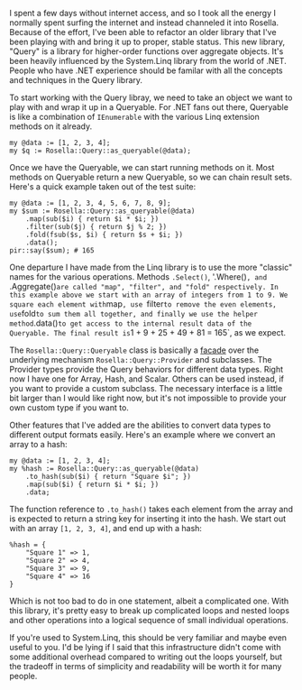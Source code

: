 I spent a few days without internet access, and so I took all the energy I
normally spent surfing the internet and instead channeled it into Rosella.
Because of the effort, I've been able to refactor an older library that I've
been playing with and bring it up to proper, stable status. This new library,
"Query" is a library for higher-order functions over aggregate objects. It's
been heavily influenced by the System.Linq library from the world of .NET.
People who have .NET experience should be familar with all the concepts and
techniques in the Query library.

To start working with the Query libray, we need to take an object we want to
play with and wrap it up in a Queryable. For .NET fans out there, Queryable
is like a combination of `IEnumerable` with the various Linq extension methods
on it already.

    my @data := [1, 2, 3, 4];
    my $q := Rosella::Query::as_queryable(@data);

Once we have the Queryable, we can start running methods on it. Most methods
on Queryable return a new Queryable, so we can chain result sets. Here's a
quick example taken out of the test suite:

    my @data := [1, 2, 3, 4, 5, 6, 7, 8, 9];
    my $sum := Rosella::Query::as_queryable(@data)
        .map(sub($i) { return $i * $i; })
        .filter(sub($j) { return $j % 2; })
        .fold(fsub($s, $i) { return $s + $i; })
        .data();
    pir::say($sum); # 165

One departure I have made from the Linq library is to use the more "classic"
names for the various operations. Methods `.Select()`, '.Where()`, and
`.Aggregate()` are called "map", "filter", and "fold" respectively. In this
example above we start with an array of integers from 1 to 9. We square each
element with `map`, use `filter` to remove the even elements, use `fold` to
sum them all together, and finally we use the helper method `.data()` to
get access to the internal result data of the Queryable. The final result is
`1 + 9 + 25 + 49 + 81 = 165`, as we expect.

The `Rosella::Query::Queryable` class is basically a [facade][facade_pattern]
over the underlying mechanism `Rosella::Query::Provider` and subclasses. The
Provider types provide the Query behaviors for different data types. Right now
I have one for Array, Hash, and Scalar. Others can be used instead, if you
want to provide a custom subclass. The necessary interface is a little bit
larger than I would like right now, but it's not impossible to provide your
own custom type if you want to.

[facade_pattern]: http://en.wikipedia.org/wiki/Facade_pattern

Other features that I've added are the abilities to convert data types to
different output formats easily. Here's an example where we convert an array
to a hash:

    my @data := [1, 2, 3, 4];
    my %hash := Rosella::Query::as_queryable(@data)
        .to_hash(sub($i) { return "Square $i"; })
        .map(sub($i) { return $i * $i; })
        .data;

The function reference to `.to_hash()` takes each element from the array and
is expected to return a string key for inserting it into the hash. We start
out with an array `[1, 2, 3, 4]`, and end up with a hash:

    %hash = {
        "Square 1" => 1,
        "Square 2" => 4,
        "Square 3" => 9,
        "Square 4" => 16
    }

Which is not too bad to do in one statement, albeit a complicated one. With
this library, it's pretty easy to break up complicated loops and nested loops
and other operations into a logical sequence of small individual operations.

If you're used to System.Linq, this should be very familiar and maybe even
useful to you. I'd be lying if I said that this infrastructure didn't come
with some additional overhead compared to writing out the loops yourself, but
the tradeoff in terms of simplicity and readability will be worth it for many
people.
